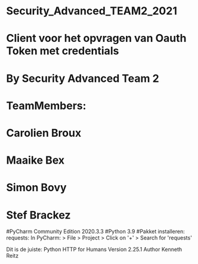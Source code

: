 # Security_Advanced_TEAM2_2021
# Client voor het opvragen van Oauth Token met credentials
# By Security Advanced Team 2

# TeamMembers: 
# Carolien Broux
# Maaike Bex
# Simon Bovy
# Stef Brackez

#PyCharm Community Edition 2020.3.3
#Python 3.9
#Pakket installeren: requests: 
In PyCharm:       > File
                    > Project<projectname> 
                      > Click on '+'
                        > Search for 'requests'

Dit is de juiste:          Python HTTP for Humans
                           Version 2.25.1
                           Author Kenneth Reitz
                        
                        

